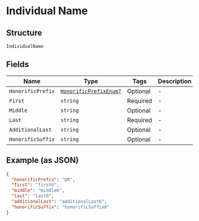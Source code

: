 
# Individual Name

## Structure

`IndividualName`

## Fields

| Name | Type | Tags | Description |
|  --- | --- | --- | --- |
| `HonorificPrefix` | [`HonorificPrefixEnum?`](../../doc/models/honorific-prefix-enum.md) | Optional | - |
| `First` | `string` | Required | - |
| `Middle` | `string` | Optional | - |
| `Last` | `string` | Required | - |
| `AdditionalLast` | `string` | Optional | - |
| `HonorificSuffix` | `string` | Optional | - |

## Example (as JSON)

```json
{
  "honorificPrefix": "DR",
  "first": "first6",
  "middle": "middle6",
  "last": "last0",
  "additionalLast": "additionalLast6",
  "honorificSuffix": "honorificSuffix6"
}
```

